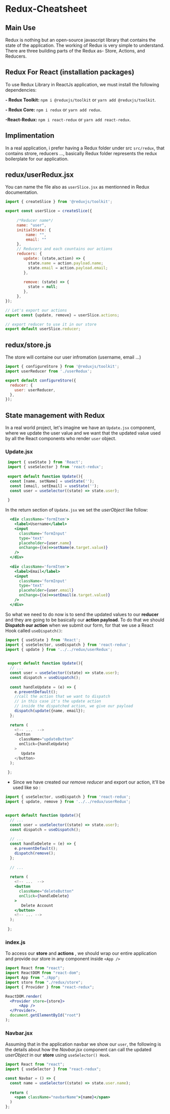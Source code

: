 # Redux-Cheatsheet

## Main Use

Redux is nothing but an open-source javascript library that contains the state of the application. The working of Redux is very simple to understand. There are three building parts of the Redux as- Store, Actions, and Reducers.

## Redux For React (installation packages)

To use Redux Library in ReactJs application, we must install the following dependencies:

**- Redux Toolkit:** `npm i @reduxjs/toolkit` or `yarn add @reduxjs/toolkit`.

**- Redux Core:** `npm i redux` or `yarn add redux`.

**-React-Redux:** `npm i react-redux` or `yarn add react-redux`.


## Implimentation

In a real application, i prefer having a Redux folder under src `src/redux`, that contains strore, reducers ..., basically Redux folder represents the redux boilerplate for our application.

## redux/userRedux.jsx

You can name the file also as `userSlice.jsx` as mentionned in Redux documentation.

````javascript
import { createSlice } from '@reduxjs/toolkit';

export const userSlice = createSlice({
  
     /*Reducer name*/
     name: "user",
     initialState: {
         name: "",
         email: ""
     },
     // Reducers and each countains our actions
     reducers: {
        update: (state,action) => {
          state.name = action.payload.name;
          state.email = action.payload.email;
        },
        
        remove: (state) => {
          state = null;
        },
     },
});

// Let's export our actions
export const {update, remove} = userSlice.actions;

// export reducer to use it in our store
export default userSlice.reducer;
````

## redux/store.js

The store will containe our user infromation (username, email ...)

````javascript
import { configureStore } from '@reduxjs/toolkit';
import userReducer from './userRedux';

export default configureStore({
  reducer: {
    user: userReducer,
  },
});
````

## State management with Redux

In a real world project, let's imagine we have an `Update.jsx` component, where we update the user value and we want that the updated value used by all the React components who render `user` object.

### Update.jsx

````javascript
 import { useState } from 'React';
 import { useSelector } from 'react-redux';
 
 export default function Update(){
  const [name, setName] = useState('');
  const [email, setEmail] = useState('');
  const user = useSelector((state) => state.user);
  
 }
````

In the return section of `Update.jsx` we set the _userObject_ like follow:

````jsx
  <div className='formItem'>
    <label>Username</label>
    <input
      className='formInput'
      type='text'
      placeholder={user.name}
      onChange={(e)=>setName(e.target.value)}
    />
  </div>
  
  <div className='formItem'>
    <label>Email</label>
    <input
      className='formInput'
      type='text'
      placeholder={user.email}
      onChange={(e)=>setEmail(e.target.value)}
    />
  </div>
````

So what we need to do now is to send the updated values to our __reducer__ and they are going to be basically our __action payload__.
To do that we should **Dispatch our action** when we submit our form, for that we use a React Hook called `useDispatch()`:

````javascript
import { useState } from 'React';
import { useSelector, useDispatch } from 'react-redux';
import { update } from '../../redux/userRedux';

 
 export default function Update(){
  // ...
  const user = useSelector((state) => state.user);
  const dispatch = useDispatch();
  
  const handleUpdate = (e) => {
    e.preventDefault();
    //call the action that we want to dispatch
    // in this case it's the update action
    // inside the dispatched action, we give our payload
    dispatch(update({name, email});
  };
  
  return (
    <!-- ...  -->
    <button
      className="updateButton"
      onClick={handleUpdate}
    >
       Update
    </button>
  );
  
 };
````

- Since we have created our *remove reducer* and export our action, it'll be used like so :

````jsx
import { useSelector, useDispatch } from 'react-redux';
import { update, remove } from '../../redux/userRedux';


export default function Update(){
  // ...
  const user = useSelector((state) => state.user);
  const dispatch = useDispatch();
  
  // ...
  const handleDelete = (e) => {
    e.preventDefault();
    dispatch(remove();
  };
  
  // ...
  
  return (
    <!-- ...  -->
    <button
      className="deleteButton"
      onClick={handleDelete}
    >
       Delete Account
    </button>
    <!-- ... -->
  );
  
 };
````

### index.js

To access our __store__ and __actions__ , we should wrap our entire application and provide our store in any component inside `<App />`

````jsx
import React from "react";
import ReactDOM from "react-dom";
import App from "./App";
import store from "./redux/store";
import { Provider } from "react-redux";

ReactDOM.render(
  <Provider store={store}>
      <App />
  </Provider>,
  document.getElementById("root")
);
````

### Navbar.jsx

Assuming that in the application navbar we show our `user`, the following is the details about how the _Navbar.jsx_ component can call the updated *userObject* in our __store__ using `useSelector() Hook`.

````jsx
import React from "react";
import { useSelector } from "react-redux";

const Navbar = () => {
  const name = useSelector((state) => state.user.name);
  
  return (
    <span className="navbarName">{name}</span>
  )
};
````

